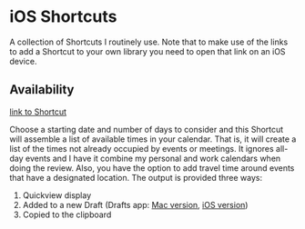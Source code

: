 # iOS Shortcuts
A collection of Shortcuts I routinely use. Note that to make use of the links to add a Shortcut to your own library you need to open that link on an iOS device.

## Availability 
[link to Shortcut](https://www.icloud.com/shortcuts/bb2a6f83ebeb4bd1b73ef11a7991aeff)

Choose a starting date and number of days to consider and this Shortcut will assemble a list of available times in your calendar. That is, it will create a list of the times not already occupied by events or meetings. It ignores all-day events and I have it combine my personal and work calendars when doing the review. Also, you have the option to add travel time around events that have a designated location. The output is provided three ways:
1. Quickview display
2. Added to a new Draft (Drafts app: [Mac version](https://apps.apple.com/us/app/drafts/id1435957248?mt=12), [iOS version](https://apps.apple.com/us/app/drafts/id1236254471))
3. Copied to the clipboard

